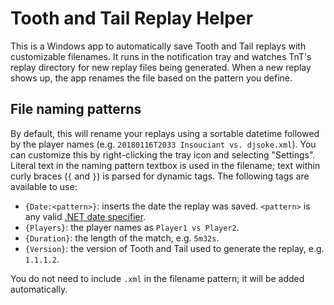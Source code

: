 # Tooth and Tail Replay Helper

This is a Windows app to automatically save Tooth and Tail replays with customizable filenames. It runs in the notification tray and watches TnT's replay directory for new replay files being generated. When a new replay shows up, the app renames the file based on the pattern you define.

## File naming patterns

By default, this will rename your replays using a sortable datetime followed by the player names (e.g. `20180116T2033 Insouciant vs. djsoke.xml`). You can customize this by right-clicking the tray icon and selecting "Settings". Literal text in the naming pattern textbox is used in the filename; text within curly braces (`{` and `}`) is parsed for dynamic tags. The following tags are available to use:

* `{Date:<pattern>}`: inserts the date the replay was saved. `<pattern>` is any valid [.NET date specifier](https://docs.microsoft.com/en-us/dotnet/standard/base-types/custom-date-and-time-format-strings).
* `{Players}`: the player names as `Player1 vs Player2`.
* `{Duration}`: the length of the match, e.g. `5m32s`.
* `{Version}`: the version of Tooth and Tail used to generate the replay, e.g. `1.1.1.2`.

You do not need to include `.xml` in the filename pattern; it will be added automatically.